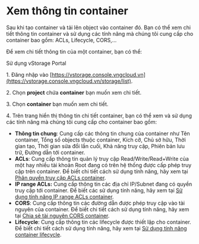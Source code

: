 # Xem thông tin container

Sau khi tạo container và tải lên object vào container đó. Bạn có thể xem chi tiết thông tin container và sử dụng các tính năng mà chúng tôi cung cấp cho container bao gồm: ACLs, Lifecycle, CORS,...&#x20;

Để xem chi tiết thông tin của một container, bạn có thể:&#x20;

&#x20;Sử dụng vStorage Portal

1\. Đăng nhập vào [https://vstorage.console.vngcloud.vn](https://vstorage.console.vngcloud.vn/storage/list).

2\. Chọn **project** chứa **container** bạn muốn xem chi tiết.

3\. Chọn **container** bạn muốn xem chi tiết.

4\. Trên trang hiển thị thông tin chi tiết container, bạn có thể xem và sử dụng các tính năng mà chúng tôi cung cấp cho container bao gồm:

* **Thông tin chung**: Cung cấp các thông tin chung của container như Tên container, Tổng số objects thuộc container, Kích cỡ, Chủ sở hữu, Thời gian tạo, Thời gian sửa đổi lần cuối, Khả năng truy cập, Phiên bản lưu trữ, Đường dẫn tới container.
* **ACLs**: Cung cấp thông tin quản lý truy cập Read/Write/Read+Write của một hay nhiều tài khoản Root đang có trên hệ thống được cấp phép truy cập trên container. Để biết chi tiết cách sử dụng tính năng, hãy xem tại [Phân quyền truy cập ACLs container](phan-quyen-truy-cap-acls-container.md).
* **IP range ACLs:** Cung cấp thông tin các địa chỉ IP/Subnet đang có quyền truy cập tới container. Để biết các sử dụng tính năng, hãy xem tại [Sử dụng tính năng IP range ACLs container](su-dung-tinh-nang-ip-range-acls-container.md).
* **CORS**: Cung cấp thông tin các đường dẫn được phép truy cập vào tài nguyên của container. Để biết chi tiết cách sử dụng tính năng, hãy xem tại [Chia sẻ tài nguyên CORS container](chia-se-tai-nguyen-cors-container.md).
* **Lifecycle**: Cung cấp thông tin các lifecycle được thiết lập cho container. Để biết chi tiết cách sử dụng tính năng, hãy xem tại [Sử dụng tính năng container lifecycle](su-dung-tinh-nang-container-lifecycle.md).

<figure><img src="../../../../../.gitbook/assets/Xem_thong_tin_container.gif" alt=""><figcaption></figcaption></figure>
